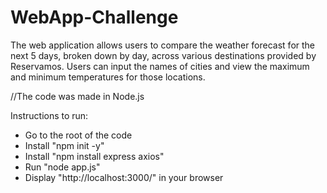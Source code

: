 # WebApp-Challenge

The web application allows users to compare the weather forecast for the next 5 days, broken down by day, across various destinations provided by Reservamos. Users can input the names of cities and view the maximum and minimum temperatures for those locations.

//The code was made in Node.js

Instructions to run: 
- Go to the root of the code
- Install "npm init -y"
- Install "npm install express axios"
- Run "node app.js"
- Display "http://localhost:3000/" in your browser
